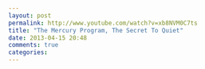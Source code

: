 ```yaml
---
layout: post
permalink: http://www.youtube.com/watch?v=xb8NVM0C7ts
title: "The Mercury Program, The Secret To Quiet"
date: 2013-04-15 20:48
comments: true
categories: 
---
```

